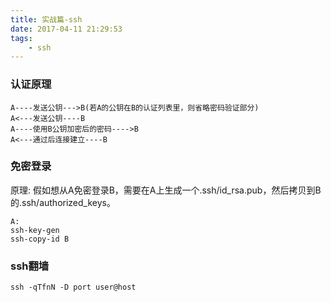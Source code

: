 ```yaml
---
title: 实战篇-ssh
date: 2017-04-11 21:29:53
tags:
	- ssh
---
```

### 认证原理

```
A----发送公钥--->B(若A的公钥在B的认证列表里，则省略密码验证部分)
A<---发送公钥----B
A----使用B公钥加密后的密码---->B
A<---通过后连接建立----B
```

### 免密登录
原理: 假如想从A免密登录B，需要在A上生成一个.ssh/id_rsa.pub，然后拷贝到B的.ssh/authorized_keys。

```
A:
ssh-key-gen
ssh-copy-id B
```

### ssh翻墙

```
ssh -qTfnN -D port user@host
```